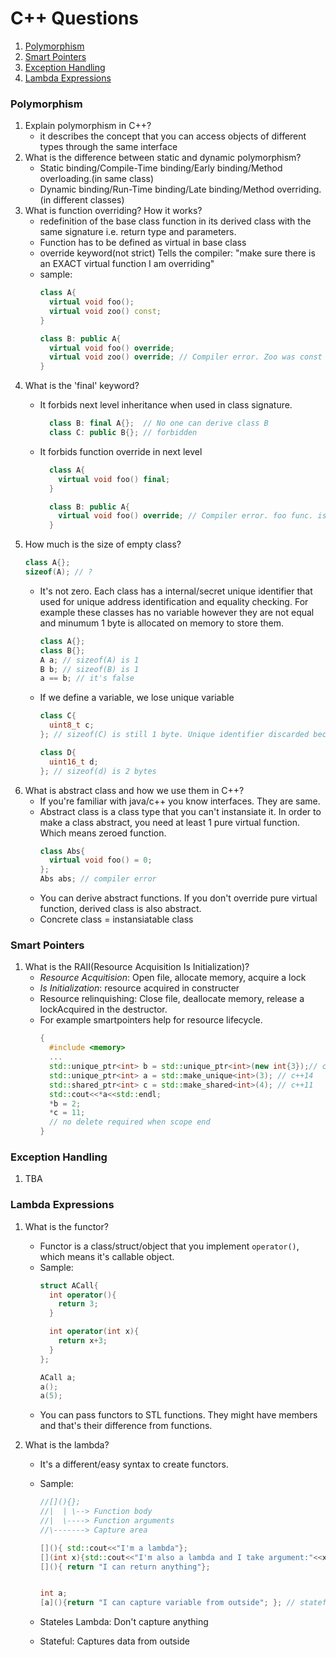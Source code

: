 # C++ Questions

1. [Polymorphism](#poly)
2. [Smart Pointers](#smartptr)
3. [Exception Handling](#exceptions)
4. [Lambda Expressions](#lambda)

### <a name="poly">Polymorphism

  1. Explain polymorphism in C++?
      - it describes the concept that you can access objects of different types through the same interface
  2. What is the difference between static and dynamic polymorphism?
      - Static binding/Compile-Time binding/Early binding/Method overloading.(in same class)
      - Dynamic binding/Run-Time binding/Late binding/Method overriding.(in different classes)
  3. What is function overriding? How it works?
      - redefinition of the base class function in its derived class with the same signature i.e. return type and parameters.
      - Function has to be defined as virtual in base class
      - override keyword(not strict) Tells the compiler: "make sure there is an EXACT virtual function I am overriding"
      - sample:
        ```c++
        class A{
          virtual void foo();
          virtual void zoo() const;
        }

        class B: public A{
          virtual void foo() override;
          virtual void zoo() override; // Compiler error. Zoo was const
        }
        ```
  4. What is the 'final' keyword?
      - It forbids next level inheritance when used in class signature.

        ```c++
          class B: final A{};  // No one can derive class B
          class C: public B{}; // forbidden
        ```

     - It forbids function override in next level
        ```c++
          class A{
            virtual void foo() final;
          }

          class B: public A{
            virtual void foo() override; // Compiler error. foo func. is guarded
          }
        ```
  5. How much is the size of empty class?
      ```c++
      class A{};
      sizeof(A); // ?
      ```
      - It's not zero. Each class has a internal/secret unique identifier that used for unique address identification and equality checking. For example these classes has no variable however they are not equal and minumum 1 byte is allocated on memory to store them.
        ```c++
        class A{};
        class B{};
        A a; // sizeof(A) is 1
        B b; // sizeof(B) is 1
        a == b; // it's false
        ```
      - If we define a variable, we lose unique variable
        ```c++
        class C{
          uint8_t c;
        }; // sizeof(C) is still 1 byte. Unique identifier discarded because of internal member

        class D{
          uint16_t d;
        }; // sizeof(d) is 2 bytes
        ```
  6. What is abstract class and how we use them in C++?
      - If you're familiar with java/c++ you know interfaces. They are same.
      - Abstract class is a class type that you can't instansiate it. In order to make a class abstract, you need at least 1 pure virtual function. Which means zeroed function.
        ```c++
        class Abs{
          virtual void foo() = 0;
        };
        Abs abs; // compiler error
        ```
      - You can derive abstract functions. If you don't override pure virtual function, derived class is also abstract.
      - Concrete class = instansiatable class

### <a name="smartptr">Smart Pointers
  1. What is the RAII(Resource Acquisition Is Initialization)?
      - *Resource Acquitision*: Open file, allocate memory, acquire a lock
      - *Is Initialization*: resource acquired in constructer
      - Resource relinquishing: Close file, deallocate memory, release a lockAcquired in the destructor.
      - For example smartpointers help for resource lifecycle.
        ```c++
        {
          #include <memory>
          ...
          std::unique_ptr<int> b = std::unique_ptr<int>(new int{3});// c++11
          std::unique_ptr<int> a = std::make_unique<int>(3); // c++14
          std::shared_ptr<int> c = std::make_shared<int>(4); // c++11
          std::cout<<*a<<std::endl;
          *b = 2;
          *c = 11;
          // no delete required when scope end
        }
        ```

### <a name="exceptions">Exception Handling

1. TBA

### <a name="lambda">Lambda Expressions

1. What is the functor?
    - Functor is a class/struct/object that you implement `operator()`, which means it's callable object.
    - Sample:
      ```c++
      struct ACall{
        int operator(){
          return 3;
        }

        int operator(int x){
          return x+3;
        }
      };

      ACall a;
      a();
      a(5);
      ```
    - You can pass functors to STL functions. They might have members and that's their difference from functions.

2. What is the lambda?
    - It's a different/easy syntax to create functors.
    - Sample:
      ```c++
      //[](){};
      //|  | \--> Function body
      //|  \----> Function arguments
      //\-------> Capture area

      [](){ std::cout<<"I'm a lambda"};
      [](int x){std::cout<<"I'm also a lambda and I take argument:"<<x};
      [](){ return "I can return anything"};


      int a;
      [a](){return "I can capture variable from outside"; }; // stateful lamda
      ```

    - Stateles Lambda: Don't capture anything
    - Stateful: Captures data from outside